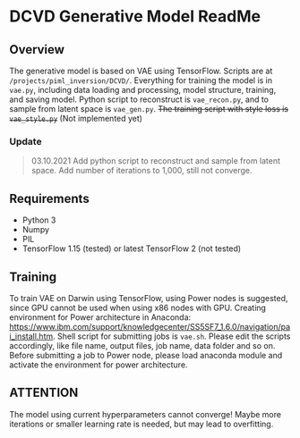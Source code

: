 # DCVD Generative Model ReadMe

## Overview

The generative model is based on VAE using TensorFlow. Scripts are at `/projects/piml_inversion/DCVD/`. Everything for training the model is in `vae.py`, including data loading and processing, model structure, training, and saving model. Python script to reconstruct is `vae_recon.py`, and to sample from latent space is `vae_gen.py`. ~~The training script with style loss is `vae_style.py`~~
(Not implemented yet)

### Update

> 03.10.2021 Add python script to reconstruct and sample from latent space. Add number of iterations to 1,000, still not converge. 

## Requirements

* Python 3
* Numpy
* PIL
* TensorFlow 1.15 (tested) or latest TensorFlow 2 (not tested)

## Training

To train VAE on Darwin using TensorFlow, using Power nodes is suggested, since GPU cannot be used when using x86 nodes with GPU. Creating environment for Power architecture in Anaconda: https://www.ibm.com/support/knowledgecenter/SS5SF7_1.6.0/navigation/pai_install.htm. Shell script for submitting jobs is `vae.sh`. Please edit the scripts accordingly, like file name, output files, job name, data folder and so on. Before submitting a job to Power node, please load anaconda module and activate the environment for power architecture. 

## ATTENTION

The model using current hyperparameters cannot converge! Maybe more iterations or smaller learning rate is needed, but may lead to overfitting. 
